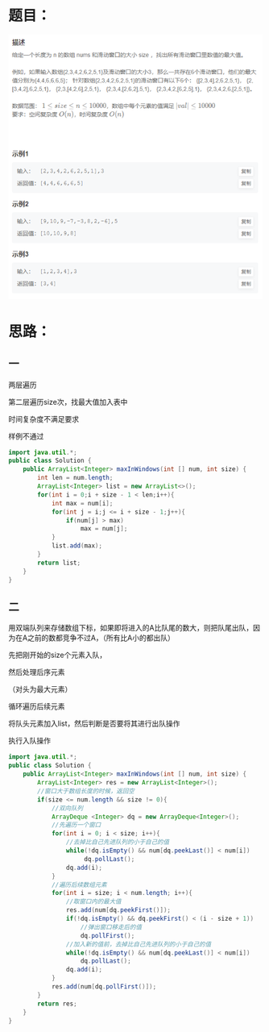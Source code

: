 # 题目：

![](https://github.com/SaoDiSengA/forWork/blob/master/images/滑动窗口的最大值.png)

# 思路：

## 一

两层遍历

第二层遍历size次，找最大值加入表中

时间复杂度不满足要求

样例不通过

```java
import java.util.*;
public class Solution {
    public ArrayList<Integer> maxInWindows(int [] num, int size) {
        int len = num.length;
        ArrayList<Integer> list = new ArrayList<>();
        for(int i = 0;i + size - 1 < len;i++){
            int max = num[i];
            for(int j = i;j <= i + size - 1;j++){
                if(num[j] > max)
                    max = num[j];
            }
            list.add(max);
        }
        return list;
    }
}
```

## 二

用双端队列来存储数组下标，如果即将进入的A比队尾的数大，则把队尾出队，因为在A之前的数都竞争不过A，（所有比A小的都出队）

先把刚开始的size个元素入队，

然后处理后序元素

（对头为最大元素）

循环遍历后续元素

将队头元素加入list，然后判断是否要将其进行出队操作

执行入队操作

```java
import java.util.*;
public class Solution {
    public ArrayList<Integer> maxInWindows(int [] num, int size) {
        ArrayList<Integer> res = new ArrayList<Integer>();
        //窗口大于数组长度的时候，返回空
        if(size <= num.length && size != 0){
            //双向队列
            ArrayDeque <Integer> dq = new ArrayDeque<Integer>();
            //先遍历一个窗口
            for(int i = 0; i < size; i++){
                //去掉比自己先进队列的小于自己的值
                while(!dq.isEmpty() && num[dq.peekLast()] < num[i])
                     dq.pollLast();
                dq.add(i);
            }
            //遍历后续数组元素
            for(int i = size; i < num.length; i++){
                //取窗口内的最大值
                res.add(num[dq.peekFirst()]);
                if(!dq.isEmpty() && dq.peekFirst() < (i - size + 1))    //判断是否出栈
                    //弹出窗口移走后的值
                    dq.pollFirst();
                //加入新的值前，去掉比自己先进队列的小于自己的值
                while(!dq.isEmpty() && num[dq.peekLast()] < num[i])
                    dq.pollLast();
                dq.add(i);
            }
            res.add(num[dq.pollFirst()]);
        }
        return res;
    }
}
```


